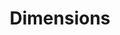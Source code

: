 ---
bigquery: https://console.cloud.google.com/bigquery?p=covid-19-dimensions-ai&page=table&d=data&t=publications
contributors: Digital Science, https://www.digital-science.com/
cost: Free for personal, non-commercial use.
description: Dimensions contains more than 100 million publications, ranging from
  articles published in scholarly journals, books and book chapters, to preprints
  and conference proceedings. All publications are contextualized with linked data
  sets, funding, publications, patents, clinical trials, and policy documents. You
  can also view associated categories, funders, institutions, and researcher profiles.
documentation: https://docs.dimensions.ai/bigquery/index.html
last_edit: Mon, 04 Apr 2022 19:04:00 GMT
location: https://www.dimensions.ai/products/free/
maintained_by: Digital Science, https://www.digital-science.com/
schema_fields: '[''funding_details'', ''category_sdg'', ''current_assignee'', ''authors'',
  ''resulting_publication_ids'', ''priority_date'', ''research_org_state_names'',
  ''expiration_date'', ''funding_cad'', ''pmid'', ''category_hra'', ''start_date'',
  ''date_online'', ''researcher_ids'', ''category_icrp_ct'', ''repository_id'', ''organisation_details'',
  ''funding_nzd'', ''end_date'', ''original_assignee_orgs'', ''embargo_date'', ''funding_cny'',
  ''citation_string'', ''application_number'', ''granted_date'', ''clinical_trial_ids'',
  ''family_id'', ''associated_publication_id'', ''cited_by_ids'', ''acknowledgements'',
  ''research_org_state_codes'', ''family_count'', ''doi'', ''journal_lists'', ''date_inserted'',
  ''funding_jpy'', ''category_hrcs_hc'', ''research_org_countries'', ''parent_id'',
  ''concepts'', ''funder_org_cities'', ''funding_amount'', ''citations_count'', ''subtitles'',
  ''assignee_orgs'', ''research_org_country_names'', ''active_years'', ''supporting_grant_ids'',
  ''type'', ''editors'', ''source_id'', ''status'', ''categories'', ''original_assignee'',
  ''phase'', ''associated_grant_ids'', ''category_for'', ''citations'', ''category_bra'',
  ''funder_org_acronyms'', ''gender'', ''funding_eur'', ''category_hrcs_rac'', ''book_series_title'',
  ''research_orgs'', ''assignee_countries'', ''priority_year'', ''mesh_terms'', ''investigators'',
  ''start_year'', ''associated_publication_arxiv_id'', ''interventions'', ''conference'',
  ''language'', ''filing_year'', ''funder_countries'', ''linkout'', ''family_members_ids'',
  ''license'', ''volume'', ''book_title'', ''cpc'', ''open_access_categories'', ''eisbn'',
  ''name'', ''filing_status'', ''category_uoa'', ''legal_events'', ''types'', ''description'',
  ''open_access_categories_v2'', ''year'', ''isbn'', ''external_ids'', ''abstract'',
  ''date_print'', ''funder_org_countries'', ''reference_ids'', ''repository_url'',
  ''funder_org_state_codes'', ''publication_date'', ''granted_year'', ''publisher'',
  ''patent_ids'', ''pages'', ''established'', ''publication_year'', ''filing_date'',
  ''funding_chf'', ''aliases'', ''grant_number'', ''kind'', ''legal_status'', ''email_address'',
  ''funding_gbp'', ''created_date'', ''research_org_cities'', ''end_year'', ''registry'',
  ''altmetrics'', ''funder_org'', ''issue'', ''links'', ''original_assignee_countries'',
  ''funding_aud'', ''date_normal'', ''resulting_publication_doi'', ''jurisdiction'',
  ''date_modified'', ''arxiv_id'', ''funder_orgs'', ''wikipedia_url'', ''ipcr'', ''mesh_headings'',
  ''proceedings_title'', ''current_assignee_countries'', ''publication_ids'', ''repository_name'',
  ''title'', ''id'', ''pmcid'', ''associated_publication_doi'', ''metrics'', ''brief_title'',
  ''category_icrp_cso'', ''inventor_names'', ''acronym'', ''relationships'', ''category_rcdc'',
  ''expiration_year'', ''date_imported_gbq'', ''original_abstract'', ''funding_usd'',
  ''associated_publication_pmid'', ''research_org_city_names'', ''labels'', ''conditions'',
  ''acronyms'', ''foa_number'', ''current_assignee_orgs'', ''funding_currency'', ''address'',
  ''original_title'', ''journal'', ''date'']'
shortname: dimensions
tags:
- scholarly literature
- patents
- funding
- clinical trials
- academic profiles
terms_of_use: 'Use of both the Dimensions COVID-19 dataset and full Dimensions dataset
  are subject to the Dimensions Terms of use: https://www.dimensions.ai/policies-terms-legal '
title: Dimensions
uuid: dcff88bd-fe6b-4fdb-8159-809bf9d7bc1c
---